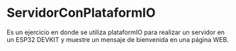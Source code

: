 # ServidorConPlataformIO
Es un ejercicio en donde se utiliza plataformIO para realizar un servidor en un ESP32 DEVKIT y muestre un mensaje de bienvenida en una página WEB.
